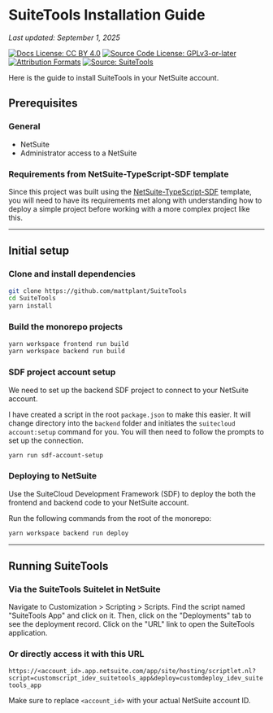 # SuiteTools Installation Guide

_Last updated: September 1, 2025_

<!-- License badges: keep in sync with LICENSE, LICENSE-DOCS.md and ATTRIBUTION.md -->
[![Docs License: CC BY 4.0](https://img.shields.io/badge/Docs%20License-CC%20BY%204.0-lightgrey.svg)](../../LICENSE-DOCS.md) [![Source Code License: GPLv3-or-later](https://img.shields.io/badge/Source%20Code-GPLv3--or--later-yellow.svg)](../../LICENSE)
[![Attribution Formats](https://img.shields.io/badge/Attribution%20Formats-Markdown%20%26%20Plain%20Text-blue)](../../ATTRIBUTION.md) [![Source: SuiteTools](https://img.shields.io/badge/Source-SuiteTools-green)](https://github.com/mattplant/SuiteTools/)

Here is the guide to install SuiteTools in your NetSuite account.

## Prerequisites

### General

- NetSuite
- Administrator access to a NetSuite

### Requirements from NetSuite-TypeScript-SDF template

Since this project was built using the [NetSuite-TypeScript-SDF](https://github.com/mattplant/NetSuite-TypeScript-SDF) template, you will need to have its requirements met along with understanding how to deploy a simple project before working with a more complex project like this.

---

## Initial setup

### Clone and install dependencies

```bash
git clone https://github.com/mattplant/SuiteTools
cd SuiteTools
yarn install
```

### Build the monorepo projects

```bash
yarn workspace frontend run build
yarn workspace backend run build
```

### SDF project account setup

We need to set up the backend SDF project to connect to your NetSuite account.

I have created a script in the root `package.json` to make this easier. It will change directory into the `backend` folder and initiates the `suitecloud account:setup` command for you. You will then need to follow the prompts to set up the connection.

```bash
yarn run sdf-account-setup
```

### Deploying to NetSuite

Use the SuiteCloud Development Framework (SDF) to deploy the both the frontend and backend code to your NetSuite account.

Run the following commands from the root of the monorepo:

```bash
yarn workspace backend run deploy
```

---

## Running SuiteTools

### Via the SuiteTools Suitelet in NetSuite

Navigate to Customization > Scripting > Scripts. Find the script named "SuiteTools App" and click on it. Then, click on the "Deployments" tab to see the deployment record. Click on the "URL" link to open the SuiteTools application.

### Or directly access it with this URL

`https://<account_id>.app.netsuite.com/app/site/hosting/scriptlet.nl?script=customscript_idev_suitetools_app&deploy=customdeploy_idev_suitetools_app`

Make sure to replace `<account_id>` with your actual NetSuite account ID.
